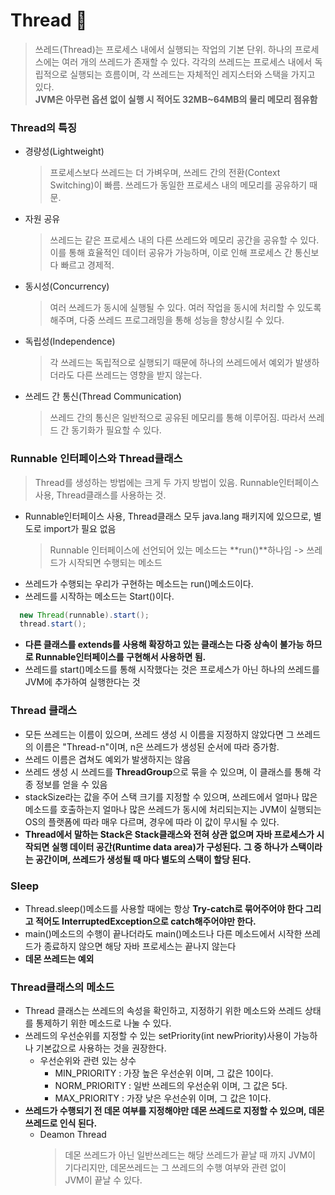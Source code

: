 # Thread 📌
> 쓰레드(Thread)는 프로세스 내에서 실행되는 작업의 기본 단위.
> 하나의 프로세스에는 여러 개의 쓰레드가 존재할 수 있다.
> 각각의 쓰레드는 프로세스 내에서 독립적으로 실행되는 흐름이며, 각 쓰레드는 자체적인 레지스터와 스택을 가지고 있다.   
> **JVM은 아무런 옵션 없이 실행 시 적어도 32MB~64MB의 물리 메모리 점유함**

### Thread의 특징
* 경량성(Lightweight)
  > 프로세스보다 쓰레드는 더 가벼우며, 쓰레드 간의 전환(Context Switching)이 빠름. 쓰레드가 동일한 프로세스 내의 메모리를 공유하기 때문.
* 자원 공유
  > 쓰레드는 같은 프로세스 내의 다른 쓰레드와 메모리 공간을 공유할 수 있다. 이를 통해 효율적인 데이터 공유가 가능하며,
  > 이로 인해 프로세스 간 통신보다 빠르고 경제적.
* 동시성(Concurrency)
  > 여러 쓰레드가 동시에 실행될 수 있다. 여러 작업을 동시에 처리할 수 있도록 해주며, 다중 쓰레드 프로그래밍을 통해 성능을 향상시킬 수 있다.
* 독립성(Independence)
  > 각 쓰레드는 독립적으로 실행되기 때문에 하나의 쓰레드에서 예외가 발생하더라도 다른 쓰레드는 영향을 받지 않는다.
* 쓰레드 간 통신(Thread Communication)
  > 쓰레드 간의 통신은 일반적으로 공유된 메모리를 통해 이루어짐. 따라서 쓰레드 간 동기화가 필요할 수 있다.

### Runnable 인터페이스와 Thread클래스
> Thread를 생성하는 방법에는 크게 두 가지 방법이 있음.
> Runnable인터페이스 사용, Thread클래스를 사용하는 것.
* Runnable인터페이스 사용, Thread클래스 모두 java.lang 패키지에 있으므로, 별도로 import가 필요 없음
  > Runnable 인터페이스에 선언되어 있는 메소드는 **run()**하나임 -> 쓰레드가 시작되면 수행되는 메소드
* 쓰레드가 수행되는 우리가 구현하는 메소드는 run()메소드이다.
* 쓰레드를 시작하는 메소드는 Start()이다.
```java
  new Thread(runnable).start();
  thread.start();
```
* **다른 클래스를 extends를 사용해 확장하고 있는 클래스는 다중 상속이 불가능 하므로 Runnable인터페이스를 구현해서 사용하면 됨.**
* 쓰레드를 start()메소드를 통해 시작했다는 것은 프로세스가 아닌 하나의 쓰레드를 JVM에 추가하여 실행한다는 것

### Thread 클래스
* 모든 쓰레드는 이름이 있으며, 쓰레드 생성 시 이름을 지정하지 않았다면 그 쓰레드의 이름은 "Thread-n"이며, n은 쓰레드가 생성된 순서에 따라 증가함.
* 쓰레드 이름은 겹쳐도 예외가 발생하지는 않음
* 쓰레드 생성 시 쓰레드를 **ThreadGroup**으로 묶을 수 있으며, 이 클래스를 통해 각종 정보를 얻을 수 있음
* stackSize라는 값을 주어 스택 크기를 지정할 수 있으며, 쓰레드에서 얼마나 많은 메소드를 호출하는지 얼마나 많은 쓰레드가 동시에 처리되는지는
  JVM이 실행되는 OS의 플랫폼에 따라 매우 다르며, 경우에 따라 이 값이 무시될 수 있다.
* **Thread에서 말하는 Stack은 Stack클래스와 전혀 상관 없으며 자바 프로세스가 시작되면 실행 데이터 공간(Runtime data area)가 구성된다.**
  **그 중 하나가 스택이라는 공간이며, 쓰레드가 생성될 때 마다 별도의 스택이 할당 된다.**

### Sleep
* Thread.sleep()메소드를 사용할 때에는 항상 **Try-catch로 묶어주어야 한다 그리고 적어도 InterruptedException으로 catch해주어야만 한다.**
* main()메소드의 수행이 끝나더라도 main()메소드나 다른 메소드에서 시작한 쓰레드가 종료하지 않으면 해당 자바 프로세스는 끝나지 않는다
* **데몬 쓰레드는 예외**

### Thread클래스의 메소드
* Thread 클래스는 쓰레드의 속성을 확인하고, 지정하기 위한 메소드와 쓰레드 상태를 통제하기 위한 메소드로 나눌 수 있다.
* 쓰레드의 우선순위를 지정할 수 있는 setPriority(int newPriority)사용이 가능하나 기본값으로 사용하는 것을 권장한다.
    * 우선순위와 관련 있는 상수
      * MIN_PRIORITY : 가장 높은 우선순위 이며, 그 값은 10이다.
      * NORM_PRIORITY : 일반 쓰레드의 우선순위 이며, 그 값은 5다.
      * MAX_PRIORITY : 가장 낮은 우선순위 이며, 그 값은 1이다.
* **쓰레드가 수행되기 전 데몬 여부를 지정해야만 데몬 쓰레드로 지정할 수 있으며, 데몬 쓰레드로 인식 된다.**
  * Deamon Thread
    > 데몬 쓰레드가 아닌 일반쓰레드는 해당 쓰레드가 끝날 때 까지 JVM이 기다리지만, 데몬쓰레드는 그 쓰레드의 수행 여부와 관련 없이    
    > JVM이 끝날 수 있다.

